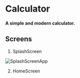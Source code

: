 # Calculator

#### A simple and modern calculator.

## Screens

1. SplashScreen

![SplashScreenApp](https://user-images.githubusercontent.com/51540772/85919356-d2aa1100-b840-11ea-9262-06207dbe852f.png)

2. HomeScreen

